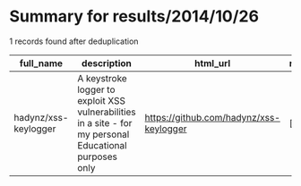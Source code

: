
# Summary for results/2014/10/26
    
1 records found after deduplication

| full_name | description | html_url | matched_list | matched_count | pushed_at | size | stargazers_count | language | forks_count | vul_ids |
|----------------------|---------------------------------------------------------------------------------------------------------|-----------------------------------------|----------------|-----------------|---------------------------|--------|--------------------|------------|---------------|-----------|
| hadynz/xss-keylogger | A keystroke logger to exploit XSS vulnerabilities in a site - for my personal Educational purposes only | https://github.com/hadynz/xss-keylogger | ['exploit'] | 1 | 2014-10-26 11:16:18+00:00 | 172 | 145 | JavaScript | 40 | [] |

